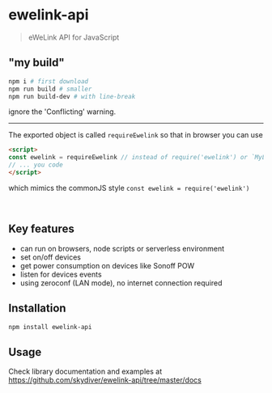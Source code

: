 # ewelink-api
> eWeLink API for JavaScript


## "my build"

```sh
npm i # first download
npm run build # smaller
npm run build-dev # with line-break
```

ignore the 'Conflicting' warning.

---

The exported object is called `requireEwelink` so that in browser you can use

```html
<script>
const ewelink = requireEwelink // instead of require('ewelink') or `MyLibrary.ewelink`
// ... you code
</script>
```

which mimics the commonJS style `const ewelink = require('ewelink')`

<br>

## Key features
* can run on browsers, node scripts or serverless environment
* set on/off devices
* get power consumption on devices like Sonoff POW
* listen for devices events
* using zeroconf (LAN mode), no internet connection required


## Installation
```sh
npm install ewelink-api
```


## Usage
Check library documentation and examples at https://github.com/skydiver/ewelink-api/tree/master/docs